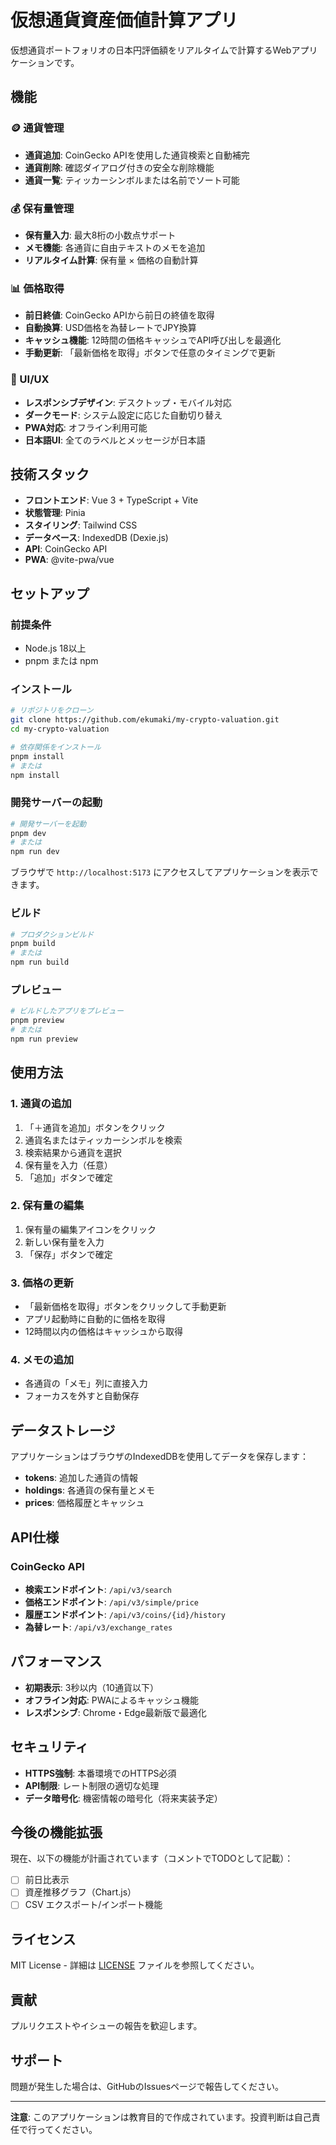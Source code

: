 # 仮想通貨資産価値計算アプリ

仮想通貨ポートフォリオの日本円評価額をリアルタイムで計算するWebアプリケーションです。

## 機能

### 🪙 通貨管理
- **通貨追加**: CoinGecko APIを使用した通貨検索と自動補完
- **通貨削除**: 確認ダイアログ付きの安全な削除機能
- **通貨一覧**: ティッカーシンボルまたは名前でソート可能

### 💰 保有量管理
- **保有量入力**: 最大8桁の小数点サポート
- **メモ機能**: 各通貨に自由テキストのメモを追加
- **リアルタイム計算**: 保有量 × 価格の自動計算

### 📊 価格取得
- **前日終値**: CoinGecko APIから前日の終値を取得
- **自動換算**: USD価格を為替レートでJPY換算
- **キャッシュ機能**: 12時間の価格キャッシュでAPI呼び出しを最適化
- **手動更新**: 「最新価格を取得」ボタンで任意のタイミングで更新

### 🎨 UI/UX
- **レスポンシブデザイン**: デスクトップ・モバイル対応
- **ダークモード**: システム設定に応じた自動切り替え
- **PWA対応**: オフライン利用可能
- **日本語UI**: 全てのラベルとメッセージが日本語

## 技術スタック

- **フロントエンド**: Vue 3 + TypeScript + Vite
- **状態管理**: Pinia
- **スタイリング**: Tailwind CSS
- **データベース**: IndexedDB (Dexie.js)
- **API**: CoinGecko API
- **PWA**: @vite-pwa/vue

## セットアップ

### 前提条件
- Node.js 18以上
- pnpm または npm

### インストール

```bash
# リポジトリをクローン
git clone https://github.com/ekumaki/my-crypto-valuation.git
cd my-crypto-valuation

# 依存関係をインストール
pnpm install
# または
npm install
```

### 開発サーバーの起動

```bash
# 開発サーバーを起動
pnpm dev
# または
npm run dev
```

ブラウザで `http://localhost:5173` にアクセスしてアプリケーションを表示できます。

### ビルド

```bash
# プロダクションビルド
pnpm build
# または
npm run build
```

### プレビュー

```bash
# ビルドしたアプリをプレビュー
pnpm preview
# または
npm run preview
```

## 使用方法

### 1. 通貨の追加
1. 「＋通貨を追加」ボタンをクリック
2. 通貨名またはティッカーシンボルを検索
3. 検索結果から通貨を選択
4. 保有量を入力（任意）
5. 「追加」ボタンで確定

### 2. 保有量の編集
1. 保有量の編集アイコンをクリック
2. 新しい保有量を入力
3. 「保存」ボタンで確定

### 3. 価格の更新
- 「最新価格を取得」ボタンをクリックして手動更新
- アプリ起動時に自動的に価格を取得
- 12時間以内の価格はキャッシュから取得

### 4. メモの追加
- 各通貨の「メモ」列に直接入力
- フォーカスを外すと自動保存

## データストレージ

アプリケーションはブラウザのIndexedDBを使用してデータを保存します：

- **tokens**: 追加した通貨の情報
- **holdings**: 各通貨の保有量とメモ
- **prices**: 価格履歴とキャッシュ

## API仕様

### CoinGecko API
- **検索エンドポイント**: `/api/v3/search`
- **価格エンドポイント**: `/api/v3/simple/price`
- **履歴エンドポイント**: `/api/v3/coins/{id}/history`
- **為替レート**: `/api/v3/exchange_rates`

## パフォーマンス

- **初期表示**: 3秒以内（10通貨以下）
- **オフライン対応**: PWAによるキャッシュ機能
- **レスポンシブ**: Chrome・Edge最新版で最適化

## セキュリティ

- **HTTPS強制**: 本番環境でのHTTPS必須
- **API制限**: レート制限の適切な処理
- **データ暗号化**: 機密情報の暗号化（将来実装予定）

## 今後の機能拡張

現在、以下の機能が計画されています（コメントでTODOとして記載）：

- [ ] 前日比表示
- [ ] 資産推移グラフ（Chart.js）
- [ ] CSV エクスポート/インポート機能

## ライセンス

MIT License - 詳細は [LICENSE](LICENSE) ファイルを参照してください。

## 貢献

プルリクエストやイシューの報告を歓迎します。

## サポート

問題が発生した場合は、GitHubのIssuesページで報告してください。

---

**注意**: このアプリケーションは教育目的で作成されています。投資判断は自己責任で行ってください。